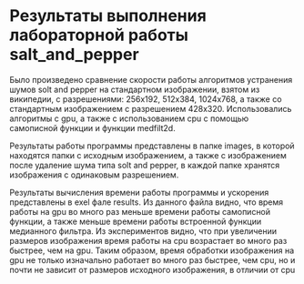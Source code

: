 <h1>Результаты выполнения лабораторной работы salt_and_pepper</h1>

Было произведено сравнение скорости работы алгоритмов устранения шумов solt and pepper на стандартном изображении, взятом из википедии, с разрешениями: 256x192, 512x384, 1024x768, а также со стандартным изображением с разрешением 428x320. Использовались алгоритмы с gpu, а также с использованием cpu с помощью самописной функции и функции medfilt2d.  

Результаты работы программы представлены в папке images, в которой находятся папки с исходным изображением, а также с изображением после удаление шума типа solt and pepper, в каждой папке хранятся изображения с одинаковым разрешением.  

Результаты вычисления времени работы программы и ускорения представлены в exel фале results. Из данного файла видно, что время работы на gpu во много раз меньше времени работы самописной функции, а также меньше времени работы встроенной функции медианного фильтра. Из экспериментов видно, что при увеличении размеров изображения время работы на cpu возрастает во много раз быстрее, чем на gpu. Таким образом, время обработки изображения на gpu не только изначально работает во много раз быстрее, чем cpu, но и почти не зависит от размеров исходного изображения, в отличии от cpu 
